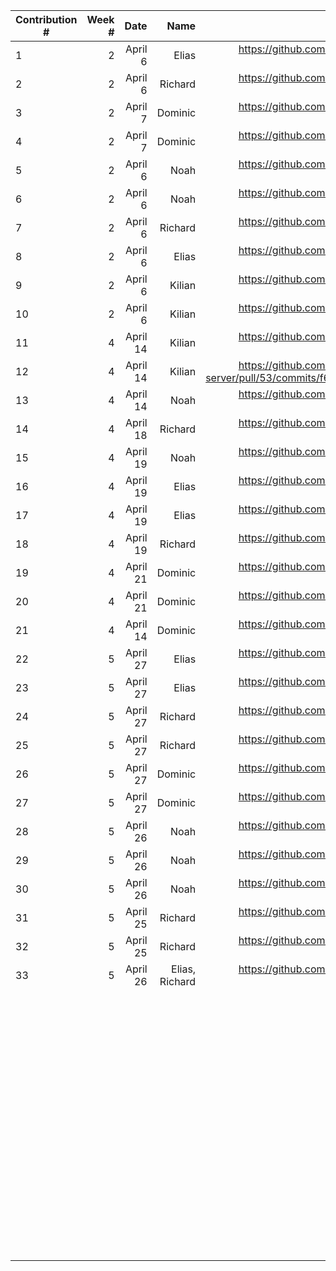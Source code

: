 | Contribution # |   Week # |                 Date |         Name |                                                                                                                                                                                                                                                                                                                                         GitHub Issue |
|----------------|---------:|---------------------:|-------------:|-----------------------------------------------------------------------------------------------------------------------------------------------------------------------------------------------------------------------------------------------------------------------------------------------------------------------------------------------------:|
| 1              |   2    	 |              April 6 |        Elias |                                                                                                                                                                                                                                                                          https://github.com/sopra-fs23-group-27/sopra-fs23-group-27-server/issues/47 |
| 2              |   2    	 |              April 6 |      Richard |                                                                                                                                                                                                                                                                          https://github.com/sopra-fs23-group-27/sopra-fs23-group-27-server/issues/20 |
| 3              |   2    	 |              April 7 |      Dominic |                                                                                                                                                                                                                                                                          https://github.com/sopra-fs23-group-27/sopra-fs23-group-27-client/issues/16 |
| 4              |   2    	 |              April 7 |      Dominic |                                                                                                                                                                                                                                                                          https://github.com/sopra-fs23-group-27/sopra-fs23-group-27-client/issues/14 |
| 5              |   2    	 |              April 6 |         Noah |                                                                                                                                                                                                                                                                          https://github.com/sopra-fs23-group-27/sopra-fs23-group-27-client/issues/33 |
| 6              |   2    	 |              April 6 |         Noah |                                                                                                                                                                                                                                                                           https://github.com/sopra-fs23-group-27/sopra-fs23-group-27-client/issues/7 |
| 7              |   2    	 |              April 6 |      Richard |                                                                                                                                                                                                                                                                          https://github.com/sopra-fs23-group-27/sopra-fs23-group-27-server/issues/21 |
| 8              |   2    	 |              April 6 |        Elias |                                                                                                                                                                                                                                                                          https://github.com/sopra-fs23-group-27/sopra-fs23-group-27-server/issues/41 |
| 9              |  2     	 |            April 6 	 |     Kilian 	 |                                                                                                                                                                                                                                                                            https://github.com/sopra-fs23-group-27/sopra-fs23-group-27-server/pull/49 |
| 10             |  2     	 |            April 6 	 |     Kilian 	 |                                                                                                                                                                                                                                                                          https://github.com/sopra-fs23-group-27/sopra-fs23-group-27-server/issues/39 |
| 11             |  4     	 |             April 14 |    Kilian  	 |                                                                                                                                                                                                                                                                            https://github.com/sopra-fs23-group-27/sopra-fs23-group-27-server/pull/53 |
| 12             |  4     	 |             April 14 |    Kilian  	 |                                                                                                                                                                                                                           https://github.com/sopra-fs23-group-27/sopra-fs23-group-27-server/pull/53/commits/f6b90cb79974c3dbefcfec51df9da42a721c3aba |
| 13             | 4      	 |            April 14	 |     Noah   	 |                                                                                                                                                                                                                                                                        https://github.com/sopra-fs23-group-27/sopra-fs23-group-27-client/issues/8  	 |
| 14             |   4    	 |             April 18 |      Richard |                                                                                                                                                                                                                                                                          https://github.com/sopra-fs23-group-27/sopra-fs23-group-27-server/issues/44 |
| 15             |  4     	 |            April 19	 |    Noah    	 |                                                                                                                                                                                                                                                                          https://github.com/sopra-fs23-group-27/sopra-fs23-group-27-client/issues/12 |
| 	16            | 4      	 |       April 19     	 |       Elias	 |                                                                                                                                                                                                                                                                         https://github.com/sopra-fs23-group-27/sopra-fs23-group-27-server/issues/57	 |
| 	17            | 4      	 |       April 19     	 | Elias      	 |                                                                                                                                                  https://github.com/sopra-fs23-group-27/sopra-fs23-group-27-server/issues/48                                                                                                                       	 |
| 18             |   4    	 |             April 19 |      Richard |                                                                                                                                                                                                                                                                          https://github.com/sopra-fs23-group-27/sopra-fs23-group-27-server/issues/56 |
| 19	            | 4      	 |     April 21       	 |   Dominic  	 | https://github.com/sopra-fs23-group-27/sopra-fs23-group-27-client/issues/1                                                                                                                                                                                                                                                                         	 |
| 20             |  4     	 |       April 21     	 |     Dominic	 |                                        https://github.com/sopra-fs23-group-27/sopra-fs23-group-27-client/issues/2                                                                                                                                                                                                                                  	 |
| 	21            |  4     	 |        April 14    	 |   Dominic  	 |                                           https://github.com/sopra-fs23-group-27/sopra-fs23-group-27-client/issues/15                                                                                                                                                                                                                              	 |
| 22	            | 5      	 | April 27           	 |       Elias	 |                                                                                                                                                                                                                                                                         https://github.com/sopra-fs23-group-27/sopra-fs23-group-27-server/issues/40	 |
| 23	            | 5      	 |            April 27	 |       Elias	 |                                                                       https://github.com/sopra-fs23-group-27/sopra-fs23-group-27-server/issues/43                                                                                                                                                                                                  	 |
| 24	            | 5      	 |            April 27	 |     Richard	 |                                                                       https://github.com/sopra-fs23-group-27/sopra-fs23-group-27-server/issues/45                                                                                                                                                                                                  	 |
| 25	            | 5      	 |            April 27	 |     Richard	 |                                                                       https://github.com/sopra-fs23-group-27/sopra-fs23-group-27-server/issues/46                                                                                                                                                                                                  	 |
| 	26            |     5  	 |     April 27       	 |   Dominic  	 |                  https://github.com/sopra-fs23-group-27/sopra-fs23-group-27-client/issues/32                                                                                                                                                                                                                                                       	 |
| 	27            |     5  	 |       April 27     	 |    Dominic 	 |                               https://github.com/sopra-fs23-group-27/sopra-fs23-group-27-client/issues/26                                                                                                                                                                                                                                          	 |
| 28             |     5  	 |            April 26	 |    Noah    	 |                                                                                                                           https://github.com/sopra-fs23-group-27/sopra-fs23-group-27-client/issues/11                                                                                                                                              	 |
| 29             |     5  	 |            April 26	 |    Noah    	 |                                                                                                                https://github.com/sopra-fs23-group-27/sopra-fs23-group-27-client/issues/30                                                                                                                                                         	 |
| 30             |     5  	 |            April 26	 |    Noah    	 |                                                                                                                            https://github.com/sopra-fs23-group-27/sopra-fs23-group-27-client/issues/31                                                                                                                                             	 |
| 31             |       5	 |             April 25 |      Richard |                                                                                                                                                                                                                                                                          https://github.com/sopra-fs23-group-27/sopra-fs23-group-27-server/issues/60 |
| 32             |       5	 |             April 25 |      Richard |                                                                                                                                                                                                                                                                          https://github.com/sopra-fs23-group-27/sopra-fs23-group-27-server/issues/63 |
| 33             |       5	 |             April 26 |      Elias, Richard |                                                                                                                                                                                                                                                                          https://github.com/sopra-fs23-group-27/sopra-fs23-group-27-server/issues/67 |
| 	              |        	 |                    	 |            	 |                                                                                                                                                                                                                                                                                                                                                    	 |
| 	              |        	 |                    	 |            	 |                                                                                                                                                                                                                                                                                                                                                    	 |
| 	              |        	 |                    	 |            	 |                                                                                                                                                                                                                                                                                                                                                    	 |
| 	              |        	 |                    	 |            	 |                                                                                                                                                                                                                                                                                                                                                    	 |
| 	              |        	 |                    	 |            	 |                                                                                                                                                                                                                                                                                                                                                    	 |
| 	              |        	 |                    	 |            	 |                                                                                                                                                                                                                                                                                                                                                    	 |
| 	              |        	 |                    	 |            	 |                                                                                                                                                                                                                                                                                                                                                    	 |
| 	              |        	 |                    	 |            	 |                                                                                                                                                                                                                                                                                                                                                    	 |
| 	              |        	 |                    	 |            	 |                                                                                                                                                                                                                                                                                                                                                    	 |
| 	              |        	 |                    	 |            	 |                                                                                                                                                                                                                                                                                                                                                    	 |
| 	              |        	 |                    	 |            	 |                                                                                                                                                                                                                                                                                                                                                    	 |
| 	              |        	 |                    	 |            	 |                                                                                                                                                                                                                                                                                                                                                    	 |
| 	              |        	 |                    	 |            	 |                                                                                                                                                                                                                                                                                                                                                    	 |
| 	              |        	 |                    	 |            	 |                                                                                                                                                                                                                                                                                                                                                    	 |
| 	              |        	 |                    	 |            	 |                                                                                                                                                                                                                                                                                                                                                    	 |
| 	              |        	 |                    	 |            	 |                                                                                                                                                                                                                                                                                                                                                    	 |
| 	              |        	 |                    	 |            	 |                                                                                                                                                                                                                                                                                                                                                    	 |
| 	              |        	 |                    	 |            	 |                                                                                                                                                                                                                                                                                                                                                    	 |
| 	              |        	 |                    	 |            	 |                                                                                                                                                                                                                                                                                                                                                    	 |
| 	              |        	 |                    	 |            	 |                                                                                                                                                                                                                                                                                                                                                    	 |
| 	              |        	 |                    	 |            	 |                                                                                                                                                                                                                                                                                                                                                    	 |
| 	              |        	 |                    	 |            	 |                                                                                                                                                                                                                                                                                                                                                    	 |
| 	              |        	 |                    	 |            	 |                                                                                                                                                                                                                                                                                                                                                    	 |
| 	              |        	 |                    	 |            	 |                                                                                                                                                                                                                                                                                                                                                    	 |
| 	              |        	 |                    	 |            	 |                                                                                                                                                                                                                                                                                                                                                    	 |
| 	              |        	 |                    	 |            	 |                                                                                                                                                                                                                                                                                                                                                    	 |
| 	              |        	 |                    	 |            	 |                                                                                                                                                                                                                                                                                                                                                    	 |
| 	              |        	 |                    	 |            	 |                                                                                                                                                                                                                                                                                                                                                    	 |
| 	              |        	 |                    	 |            	 |                                                                                                                                                                                                                                                                                                                                                    	 |
| 	              |        	 |                    	 |            	 |                                                                                                                                                                                                                                                                                                                                                    	 |
| 	              |        	 |                    	 |            	 |                                                                                                                                                                                                                                                                                                                                                    	 |
| 	              |        	 |                    	 |            	 |                                                                                                                                                                                                                                                                                                                                                    	 |
| 	              |        	 |                    	 |            	 |                                                                                                                                                                                                                                                                                                                                                    	 |
| 	              |        	 |                    	 |            	 |                                                                                                                                                                                                                                                                                                                                                    	 |
| 	              |        	 |                    	 |            	 |                                                                                                                                                                                                                                                                                                                                                    	 |
| 	              |        	 |                    	 |            	 |                                                                                                                                                                                                                                                                                                                                                    	 |
| 	              |        	 |                    	 |            	 |                                                                                                                                                                                                                                                                                                                                                    	 |
| 	              |        	 |                    	 |            	 |                                                                                                                                                                                                                                                                                                                                                    	 |
| 	              |        	 |                    	 |            	 |                                                                                                                                                                                                                                                                                                                                                    	 |
| 	              |        	 |                    	 |            	 |                                                                                                                                                                                                                                                                                                                                                    	 |
| 	              |        	 |                    	 |            	 |                                                                                                                                                                                                                                                                                                                                                    	 |
| 	              |        	 |                    	 |            	 |                                                                                                                                                                                                                                                                                                                                                    	 |
| 	              |        	 |                    	 |            	 |                                                                                                                                                                                                                                                                                                                                                    	 |
| 	              |        	 |                    	 |            	 |                                                                                                                                                                                                                                                                                                                                                    	 |
| 	              |        	 |                    	 |            	 |                                                                                                                                                                                                                                                                                                                                                    	 |
| 	              |        	 |                    	 |            	 |                                                                                                                                                                                                                                                                                                                                                    	 |
| 	              |        	 |                    	 |            	 |                                                                                                                                                                                                                                                                                                                                                    	 |
| 	              |        	 |                    	 |            	 |                                                                                                                                                                                                                                                                                                                                                    	 |
| 	              |        	 |                    	 |            	 |                                                                                                                                                                                                                                                                                                                                                    	 |
| 	              |        	 |                    	 |            	 |                                                                                                                                                                                                                                                                                                                                                    	 |
| 	              |        	 |                    	 |            	 |                                                                                                                                                                                                                                                                                                                                                    	 |
| 	              |        	 |                    	 |            	 |                                                                                                                                                                                                                                                                                                                                                    	 |
| 	              |        	 |                    	 |            	 |                                                                                                                                                                                                                                                                                                                                                    	 |
| 	              |        	 |                    	 |            	 |                                                                                                                                                                                                                                                                                                                                                    	 |
| 	              |        	 |                    	 |            	 |                                                                                                                                                                                                                                                                                                                                                    	 |
| 	              |        	 |                    	 |            	 |                                                                                                                                                                                                                                                                                                                                                    	 |
| 	              |        	 |                    	 |            	 |                                                                                                                                                                                                                                                                                                                                                    	 |
| 	              |        	 |                    	 |            	 |                                                                                                                                                                                                                                                                                                                                                    	 |
| 	              |        	 |                    	 |            	 |                                                                                                                                                                                                                                                                                                                                                    	 |
| 	              |        	 |                    	 |            	 |                                                                                                                                                                                                                                                                                                                                                    	 |
| 	              |        	 |                    	 |            	 |                                                                                                                                                                                                                                                                                                                                                    	 |
| 	              |        	 |                    	 |            	 |                                                                                                                                                                                                                                                                                                                                                    	 |
| 	              |        	 |                    	 |            	 |                                                                                                                                                                                                                                                                                                                                                    	 |
| 	              |        	 |                    	 |            	 |                                                                                                                                                                                                                                                                                                                                                    	 |
| 	              |        	 |                    	 |            	 |                                                                                                                                                                                                                                                                                                                                                    	 |
| 	              |        	 |                    	 |            	 |                                                                                                                                                                                                                                                                                                                                                    	 |
| 	              |        	 |                    	 |            	 |                                                                                                                                                                                                                                                                                                                                                    	 |
| 	              |        	 |                    	 |            	 |                                                                                                                                                                                                                                                                                                                                                    	 |
| 	              |        	 |                    	 |            	 |                                                                                                                                                                                                                                                                                                                                                    	 |
| 	              |        	 |                    	 |            	 |                                                                                                                                                                                                                                                                                                                                                    	 |
| 	              |        	 |                    	 |            	 |                                                                                                                                                                                                                                                                                                                                                    	 |
| 	              |        	 |                    	 |            	 |                                                                                                                                                                                                                                                                                                                                                    	 |
